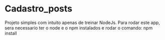 # Cadastro_posts
Projeto simples com intuito apenas de treinar NodeJs.
Para rodar este app, sera necessario ter o node e o npm instalados e rodar o comando: npm install
